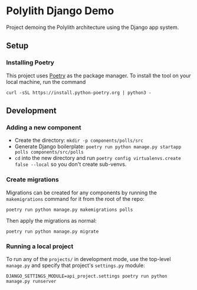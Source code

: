 # Polylith Django Demo

Project demoing the Polylith architecture using the Django app system.

## Setup

### Installing Poetry

This project uses [Poetry]() as the package manager. To install the tool on your local machine, run the command

```shell
curl -sSL https://install.python-poetry.org | python3 -
```

## Development

### Adding a new component

- Create the directory: `mkdir -p components/polls/src`
- Generate Django boilerplate: `poetry run python manage.py startapp polls components/src/polls`
- `cd` into the new directory and run `poetry config virtualenvs.create false --local` so you don't create sub-venvs.

### Create migrations

Migrations can be created for any components by running the `makemigrations` command for it from the root of the repo:

```shell
poetry run python manage.py makemigrations polls
```

Then apply the migrations as normal:

```shell
poetry run python manage.py migrate
```

### Running a local project

To run any of the `projects/` in development mode, use the top-level `manage.py` and specify that project's `settings.py` module:

```shell
DJANGO_SETTINGS_MODULE=api_project.settings poetry run python manage.py runserver
```

